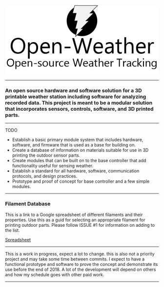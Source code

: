 <p align="center">
  <img src="openweather_logo.png" alt="Open-Weather Logo"/>
</p>

---

### An open source hardware and software solution for a 3D printable weather station including software for analyzing recorded data. This project is meant to be a modular solution that incorporates sensors, controls, software, and 3D printed parts.

---

TODO
 * Establish a basic primary module system that includes hardware, software, and firmware that is used as a base for building on.
 * Create a database of information on materials suitable for use in 3D printing the outdoor sensor parts.
 * Create modules that can be built on to the base controller that add functionality useful for sensing weather.
 * Establish a standard for all hardware, software, communication protocols, and design practices. 
 * Prototype and proof of concept for base controller and a few simple modules. 

---

### Filament Database

This is a link to a Google spreadsheet of different filaments and their properties. Use this as a guid for selecting an appropriate filament for printing outdoor parts. Please follow ISSUE #1 for information on adding to the list.

[Spreadsheet](https://docs.google.com/spreadsheets/d/1O-heHT2M7XdvT4qFRkZZBCX_Tv8IUrr2iZ7YO4e-dkw/edit?usp=sharing)

---

This is a work in progress, expect a lot to change. this is also not a priority project and may take some time between commits.
I expect to have a functional prototype and software to prove the concept and demonstrate its use before the end of 2018. 
A lot of the development will depend on others and how my schedule goes with other paid work.

---
